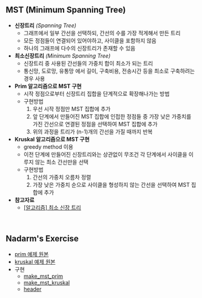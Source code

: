 ## MST (Minimum Spanning Tree)
- __신장트리__ _(Spanning Tree)_
    - 그래프에서 일부 간선을 선택하되, 간선의 수를 가장 적게해서 만든 트리
    - 모든 정점들이 연결되어 있어야하고, 사이클을 포함하지 않음
    - 하나의 그래프에 다수의 신장트리가 존재할 수 있음
- __최소신장트리__ _(Minimum Spanning Tree)_
    - 신장트리 중 사용된 간선들의 가중치 합이 최소가 되는 트리
    - 통신망, 도로망, 유통망 에서 길이, 구축비용, 전송시간 등을 최소로 구축하려는 경우 사용
- __Prim 알고리즘으로 MST 구현__
    - 시작 정점으로부터 신장트리 집합을 단계적으로 확장해나가는 방법
    - 구현방법
        1. 우선 시작 정점만 MST 집합에 추가
        2. 앞 단계에서 만들어진 MST 집합에 인접한 정점들 중 가장 낮은 가중치를 가진 간선으로 연결된 정점을 선택하여 MST 집합에 추가
        3. 위의 과정을 트리가 (n-1)개의 간선을 가질 때까지 반복
- __Kruskal 알고리즘으로 MST 구현__
    - greedy method 이용
    - 이전 단계에 만들어진 신장트리와는 상관없이 무조건 각 단계에서 사이클을 이루지 않는 최소 간선만을 선택
    - 구현방법
        1. 간선의 가중치 오름차 정렬
        2. 가장 낮은 가중치 순으로 사이클을 형성하지 않는 간선을 선택하여 MST 집합에 추가
- __참고자료__
    - [[알고리즘] 최소 신장 트리](https://gmlwjd9405.github.io/2018/08/28/algorithm-mst.html)
<br>

## Nadarm's Exercise
- [prim 예제 원본](https://github.com/nadarm/42-algorithm/tree/master/graph/prim)
- [kruskal 예제 원본](https://github.com/nadarm/42-algorithm/tree/master/graph/kruskal)
- 구현
    - [make_mst_prim](./make_mst_prim.c)
    - [make_mst_kruskal](./make_mst_kruskal.c)
    - [header](./graph.h)
